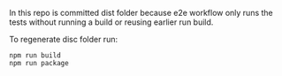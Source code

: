 In this repo is committed dist folder because e2e workflow only runs the tests without running a build or reusing earlier run build.   

To regenerate disc folder run:
```
npm run build
npm run package
```